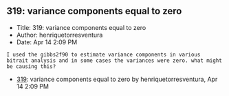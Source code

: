 ## 319: variance components equal to zero

- Title: 319: variance components equal to zero
- Author: henriquetorresventura
- Date: Apr 14 2:09 PM

```
I used the gibbs2f90 to estimate variance components in various bitrait analysis and in some cases the variances were zero. what might be causing this?
```

- [319](0319.md): variance components equal to zero by henriquetorresventura, Apr 14 2:09 PM
